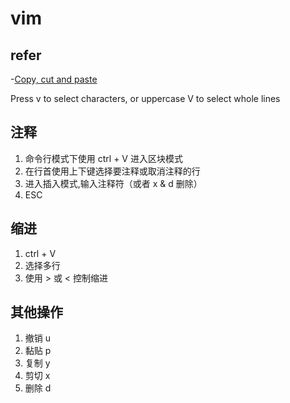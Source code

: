 # vim

## refer

-[Copy, cut and paste](https://vim.fandom.com/wiki/Copy,_cut_and_paste)


Press v to select characters, or uppercase V to select whole lines

## 注释
1. 命令行模式下使用 ctrl + V 进入区块模式
2. 在行首使用上下键选择要注释或取消注释的行
3. 进入插入模式,输入注释符（或者 x & d 删除）
4. ESC

## 缩进
1. ctrl + V
2. 选择多行
3. 使用 > 或 < 控制缩进

## 其他操作
1. 撤销 u
2. 黏贴 p
3. 复制 y
4. 剪切 x
5. 删除 d
